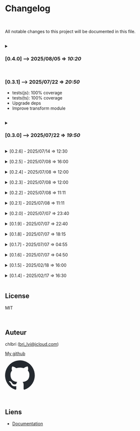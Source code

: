 # Changelog

<br/>

All notable changes to this project will be documented in this file.

<br/>

<details>
<summary>

### **[0.4.0] --> 2025/08/05** => _10:20_

</summary>

- tests(js): 100% coverage
- tests(ts): 100% coverage
- Upgrade deps
- Refinement of types
- Refinement of functions

</details>

<br/>

### **[0.3.1] --> 2025/07/22** => _20:50_

</summary>

- tests(js): 100% coverage
- tests(ts): 100% coverage
- Upgrade deps
- Improve transform module

</details>

<br/>

<details>
<summary>

### **[0.3.0] --> 2025/07/22** => _19:50_

</summary>

- tests(js): 100% coverage
- tests(ts): 100% coverage
- Upgrade deps
- Add transform module

</details>

<br/>

<details>
<summary> [0.2.6] - 2025/07/14 => 12:30</summary>

- tests(js): 100% coverage
- tests(ts): 100% coverage
- Upgrade deps

</details>

<br/>

<details>
<summary> [0.2.5] - 2025/07/08 => 16:00</summary>

- tests(js): 100% coverage
- tests(ts): 100% coverage
- Fix castings.commons.function

</details>

<br/>

<details>
<summary> [0.2.4] - 2025/07/08 => 12:00</summary>

### 📋 Functions added since the last commit

#### 🔧 New types and utilities (commons.types.ts)

- **TypeStrings** - New union type for JavaScript primitive types
- **KeyTypes** - Type to define objects with key type checking
- **KeyTypesFrom<T>** - Utility type to extract types from KeyTypes
- **Checker<T>** - Extended type for checker functions
- **Checker2<T>** - New type for strict type guard functions

#### 🏗️ Functions in objects (objects.ts)

- **checkEntries** - New helper function to check property types of an
  object
- **objects.hasKeys.typings** - New method to check keys AND their types
- **objects.hasKeys.all** - Method to check that the object has EXACTLY the
  specified keys
- **objects.hasKeys.all.typings** - Combination of all and typings for full
  strict checking

#### 🎭 Functions in types/objects (objects.ts)

- **objects.keyTypes** - New namespace for key types
- **objects.keyTypes.from** - Type function to extract types from KeyTypes
- **objects.hasKeys.typings** (type version) - Type version of the check
  with types
- **objects.hasKeys.all** (type version) - Type version of the full check

#### 🔄 Modified functions (improvements)

- **commons.function.checker.is** - Improved return type (Checker2<T>)
- **commons.function.checker.byType.forceCast** - Improved types
- **arrays.tupleOf.number.is** - Updated to use Checker2<T>
- **arrays.tupleOf.is** - Updated to use Checker2<T>
- **objects.hasKeys** - Complete refactor for better type safety

#### 🎯 Removed functions

- **objects.hasAllKeys** - Replaced by objects.hasKeys.all

#### 📊 Summary of changes

- ✅ 13 new functions/types added
- 🔄 6 functions improved
- ❌ 1 function removed (replaced)
- 📈 Test coverage: 100%

</details>

<br/>

<details>
<summary> [0.2.3] - 2025/07/08 => 12:00</summary>

- Better function.checker
- tests(cov): 100%
</details>

<br/>

<details>
<summary> [0.2.2] - 2025/07/08 => 11:11</summary>

- Better function.checker
- tests(cov): 100%
</details>

<br/>

<details>
<summary> [0.2.1] - 2025/07/08 => 11:11</summary>

- Better function.checker
- tests(cov): 100%
</details>

<br/>

<details>
<summary> [0.2.0] - 2025/07/07 => 23:40</summary>

- Fix PrimitiveObject, not longer use of TrueObject
- tests(cov): 100%
</details>

<br/>

<details>
<summary> [0.1.9] - 2025/07/07 => 22:40</summary>

- Fix PrimitiveObject
- tests(cov): 100%
</details>

<br/>

<details>
<summary> [0.1.8] - 2025/07/07 => 18:15</summary>

- Add TrueObject type
- tests(cov): 100%
</details>

<br/>

<details>
<summary> [0.1.7] - 2025/07/07 => 04:55</summary>

- Better docs
</details>

<br/>

<details>
<summary> [0.1.6] - 2025/07/07 => 04:50</summary>

- Functions typings
- Functions castings
- tests(cov): 100%
</details>

<br/>

<details>
<summary> [0.1.5] - 2025/02/18 => 16:00</summary>

### Added

- Add type TrueObject
- Add function for FlatMapByKeys
</details>

<br/>

<details>
<summary> [0.1.4] - 2025/02/17 => 16:30</summary>

### Added

- Types for array manipulation
- Types for object manipulation
- Types for promises
- Types for strings
- Types for unions
- Types for use cases
- Types for domain
- Types for nullable values

### Changed

- N/A

### Deprecated

- N/A

### Removed

- N/A

### Fixed

- N/A
</details>

<br/>

## License

MIT

<br/>

## Auteur

chlbri (bri_lvi@icloud.com)

[My github](https://github.com/chlbri?tab=repositories)

[<svg width="98" height="96" xmlns="http://www.w3.org/2000/svg"><path fill-rule="evenodd" clip-rule="evenodd" d="M48.854 0C21.839 0 0 22 0 49.217c0 21.756 13.993 40.172 33.405 46.69 2.427.49 3.316-1.059 3.316-2.362 0-1.141-.08-5.052-.08-9.127-13.59 2.934-16.42-5.867-16.42-5.867-2.184-5.704-5.42-7.17-5.42-7.17-4.448-3.015.324-3.015.324-3.015 4.934.326 7.523 5.052 7.523 5.052 4.367 7.496 11.404 5.378 14.235 4.074.404-3.178 1.699-5.378 3.074-6.6-10.839-1.141-22.243-5.378-22.243-24.283 0-5.378 1.94-9.778 5.014-13.2-.485-1.222-2.184-6.275.486-13.038 0 0 4.125-1.304 13.426 5.052a46.97 46.97 0 0 1 12.214-1.63c4.125 0 8.33.571 12.213 1.63 9.302-6.356 13.427-5.052 13.427-5.052 2.67 6.763.97 11.816.485 13.038 3.155 3.422 5.015 7.822 5.015 13.2 0 18.905-11.404 23.06-22.324 24.283 1.78 1.548 3.316 4.481 3.316 9.126 0 6.6-.08 11.897-.08 13.526 0 1.304.89 2.853 3.316 2.364 19.412-6.52 33.405-24.935 33.405-46.691C97.707 22 75.788 0 48.854 0z" fill="#24292f"/></svg>](https://github.com/chlbri?tab=repositories)

<br/>

## Liens

- [Documentation](https://github.com/chlbri/types)
